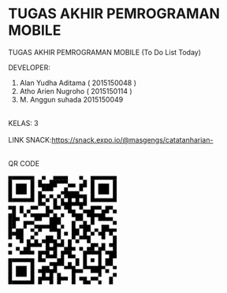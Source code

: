 # TUGAS AKHIR PEMROGRAMAN MOBILE

TUGAS AKHIR PEMROGRAMAN MOBILE (To Do List Today)<br>

DEVELOPER:<br>
1.	Alan Yudha Aditama ( 2015150048 )<br>
2.	Atho Arien Nugroho ( 2015150114 ) <br>
3. M. Anggun suhada 2015150049
<br><br>

KELAS: 3<br><br>
LINK SNACK:https://snack.expo.io/@masgengs/catatanharian-<br><br>

QR CODE 
<br><br><img src="QR_C.png">
